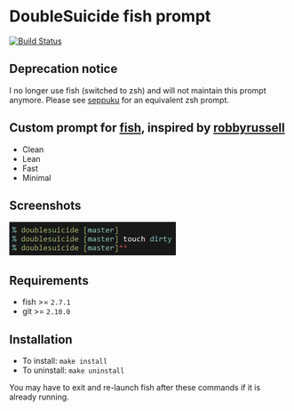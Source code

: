 # DoubleSuicide fish prompt
[![Build Status](https://semaphoreci.com/api/v1/helianthella/doublesuicide/branches/master/badge.svg)](https://semaphoreci.com/helianthella/doublesuicide)

## Deprecation notice
I no longer use fish (switched to zsh) and will not maintain this prompt anymore. Please see [seppuku](https://github.com/Helianthella/seppuku) for an equivalent zsh prompt.

## Custom prompt for [fish](https://fishshell.com), inspired by [robbyrussell](https://github.com/oh-my-fish/theme-robbyrussell)
* Clean
* Lean
* Fast
* Minimal

## Screenshots
[![screenshot](screenshots/1.png)](screenshots/1.png)

## Requirements
* fish >= `2.7.1`
* git >= `2.10.0`

## Installation
* To install: `make install`
* To uninstall: `make uninstall`

You may have to exit and re-launch fish after these commands if it is already running.
